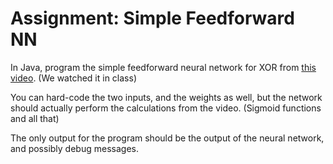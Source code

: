 # Assignment: Simple Feedforward NN

In Java, program the simple feedforward neural network for XOR from [this video](https://www.youtube.com/watch?v=OWhGyPgts5U). (We watched it in class)

You can hard-code the two inputs, and the weights as well, but the network should actually perform the calculations from the video. (Sigmoid functions and all that)

The only output for the program should be the output of the neural network, and possibly debug messages.
